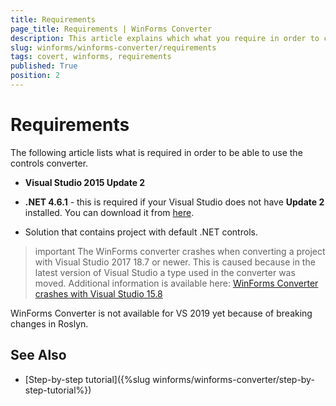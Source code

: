 ```yaml
---
title: Requirements
page_title: Requirements | WinForms Converter
description: This article explains which what you require in order to convert your projects. 
slug: winforms/winforms-converter/requirements
tags: covert, winforms, requirements
published: True
position: 2
---
```


# Requirements

The following article lists what is required in order to be able to use the controls converter.

* __Visual Studio 2015 Update 2__
 
* __.NET 4.6.1__ - this is required if your Visual Studio does not have __Update 2__ installed. You can download it from [here](https://www.microsoft.com/en-us/download/details.aspx?id=49978).

* Solution that contains project with default .NET controls.

>important The WinForms converter crashes when converting a project with Visual Studio 2017 18.7 or newer. This is caused because in the latest version of Visual Studio a type used in the converter was moved. Additional information is available here: [WinForms Converter crashes with Visual Studio 15.8](https://docs.telerik.com/devtools/winforms/knowledge-base/converter-exception)

WinForms Converter is not available for VS 2019 yet because of breaking changes in Roslyn.

## See Also

* [Step-by-step tutorial]({%slug winforms/winforms-converter/step-by-step-tutorial%})

